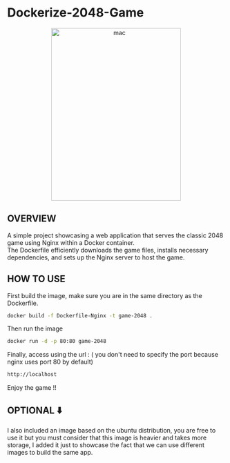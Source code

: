 # Dockerize-2048-Game

<div align="center">
<img src="https://github.com/user-attachments/assets/80b12450-63b5-452f-a18b-eefcf83ac99e" alt="mac" width="300" height="400" />
</div>

## OVERVIEW
A simple project showcasing a web application that serves the classic 2048 game using Nginx within a Docker container.<br>
The Dockerfile efficiently downloads the game files, installs necessary dependencies, and sets up the Nginx server to host the game.

## HOW TO USE
First build the image, make sure you are in the same directory as the Dockerfile.

```bash
docker build -f Dockerfile-Nginx -t game-2048 .
```

Then run the image

```bash
docker run -d -p 80:80 game-2048
```

Finally, access using the url : ( you don't need to specify the port because nginx uses port 80 by default)

```bash
http://localhost
```

Enjoy the game !!


## OPTIONAL ⬇️
I also included an image based on the ubuntu distribution, you are free to use it but you must consider that this image is heavier and takes more storage, I added it just to showcase the fact that we can use different images to build the same app.
